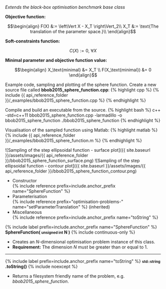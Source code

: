 *Extends the black-box optimisation benchmark base class*

**Objective function:**

$$\begin{align}
F(X) &:= \left\Vert X - X_T \right\Vert_2\\
X_T &:= \text{The translation of the parameter space.}\\
\end{align}$$

**Soft-constraints function:**

$$C(X) := 0, \ \forall X$$

**Minimal parameter and objective function value:**

$$\begin{align}
X_\text{minimal} &= X_T \\
F(X_\text{minimal}) &= 0
\end{align}$$

Example code, sampling and plotting of the sphere function.
Create a new source file called **bbob2015_sphere_function.cpp**:
{% highlight cpp %}
{% include {{ api_reference_folder }}/_examples/bbob2015_sphere_function.cpp %}
{% endhighlight %}

Compile and build an executable from the source.
{% highlight bash %}
c++ -std=c++11 bbob2015_sphere_function.cpp -larmadillo -o bbob2015_sphere_function
./bbob2015_sphere_function
{% endhighlight %}

Visualisation of the sampled function using Matlab:
{% highlight matlab %}
{% include {{ api_reference_folder }}/_examples/bbob2015_sphere_function.m %}
{% endhighlight %}

![Sampling of the step ellipsoidal function - surface plot]({{ site.baseurl }}/assets/images/{{ api_reference_folder }}/bbob2015_sphere_function_surface.png)
![Sampling of the step ellipsoidal function - contour plot]({{ site.baseurl }}/assets/images/{{ api_reference_folder }}/bbob2015_sphere_function_contour.png)

- Constructor<br>
  {% include reference prefix=include.anchor_prefix name="SphereFunction" %}
- Parameterisation<br>
  {% include reference prefix="optimisation-problems-" name="setParameterTranslation" %} (inherited)
- Miscellaneous<br>
  {% include reference prefix=include.anchor_prefix name="toString" %}

{% include label prefix=include.anchor_prefix name="SphereFunction" %}
**SphereFunction( <small>unsigned int</small> N )** {% include continuous-only %}

- Creates an *N*-dimensional optimisation problem instance of this class.
- **Requirement:** The dimension *N* must be greater than or equal to 1.

---
{% include label prefix=include.anchor_prefix name="toString" %}
**<small>std::string</small> .toString()** {% include noexcept %}

- Returns a filesystem friendly name of the problem, e.g. *bbob2015_sphere_function*.